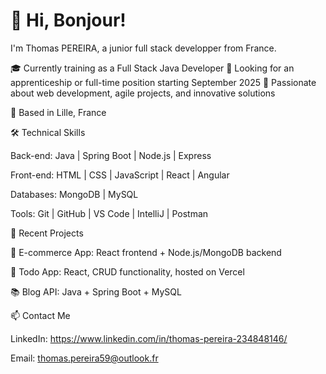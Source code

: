 # 👋 Hi, Bonjour!

I'm Thomas PEREIRA, a junior full stack developper from France.

🎓 Currently training as a Full Stack Java Developer
💼 Looking for an apprenticeship or full-time position starting September 2025
🚀 Passionate about web development, agile projects, and innovative solutions

📍 Based in Lille, France

🛠️ Technical Skills

Back-end: Java | Spring Boot | Node.js | Express

Front-end: HTML | CSS | JavaScript | React | Angular

Databases: MongoDB | MySQL

Tools: Git | GitHub | VS Code | IntelliJ | Postman

📌 Recent Projects

🛒 E-commerce App: React frontend + Node.js/MongoDB backend

🧾 Todo App: React, CRUD functionality, hosted on Vercel

📚 Blog API: Java + Spring Boot + MySQL


📫 Contact Me

LinkedIn: https://www.linkedin.com/in/thomas-pereira-234848146/

Email: thomas.pereira59@outlook.fr

